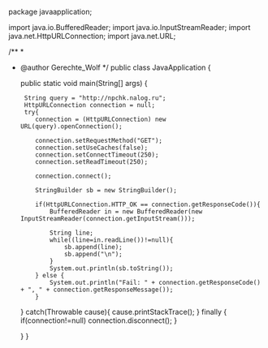 package javaapplication;

import java.io.BufferedReader;
import java.io.InputStreamReader;
import java.net.HttpURLConnection;
import java.net.URL;

/**
 *
 * @author Gerechte_Wolf
 */
public class JavaApplication {

    public static void main(String[] args) {

        String query = "http://npchk.nalog.ru";
        HttpURLConnection connection = null;
        try{
           connection = (HttpURLConnection) new URL(query).openConnection(); 
           
           connection.setRequestMethod("GET");
           connection.setUseCaches(false);
           connection.setConnectTimeout(250);
           connection.setReadTimeout(250);
           
           connection.connect();
           
           StringBuilder sb = new StringBuilder();
           
           if(HttpURLConnection.HTTP_OK == connection.getResponseCode()){
               BufferedReader in = new BufferedReader(new InputStreamReader(connection.getInputStream()));
               
               String line;
               while((line=in.readLine())!=null){
                   sb.append(line);
                   sb.append("\n");
               }
               System.out.println(sb.toString());
           } else {
               System.out.println("Fail: " + connection.getResponseCode() + ", " + connection.getResponseMessage());
           }
        
    } catch(Throwable cause){
        cause.printStackTrace();
    } finally {
            if(connection!=null)
                connection.disconnect();
        }
    

    }
}
